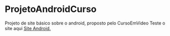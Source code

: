 # ProjetoAndroidCurso
 Projeto de site básico sobre o android, proposto pelo CursoEmVideo
Teste o site aqui  <a href="https://netosantosop7.github.io/ProjetoAndroidCurso/android.html" alt="Site do Android" target="_blank">Site Android. </a>
